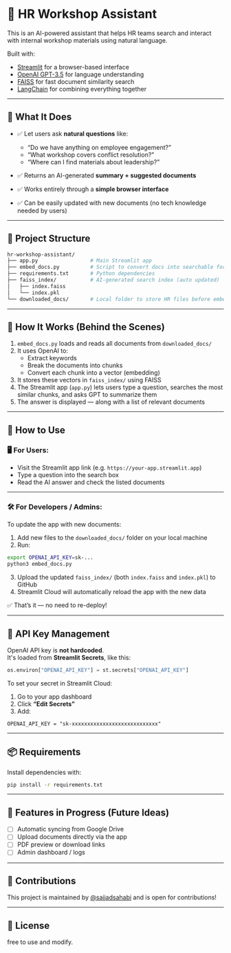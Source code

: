 # 🧠 HR Workshop Assistant

This is an AI-powered assistant that helps HR teams search and interact with internal workshop materials using natural language.

Built with:
- [Streamlit](https://streamlit.io/) for a browser-based interface
- [OpenAI GPT-3.5](https://platform.openai.com) for language understanding
- [FAISS](https://github.com/facebookresearch/faiss) for fast document similarity search
- [LangChain](https://www.langchain.com) for combining everything together

---

## 🎯 What It Does

- ✅ Let users ask **natural questions** like: 
  - “Do we have anything on employee engagement?”
  - “What workshop covers conflict resolution?”
  - “Where can I find materials about leadership?”

    

- ✅ Returns an AI-generated **summary + suggested documents**
- ✅ Works entirely through a **simple browser interface**
- ✅ Can be easily updated with new documents (no tech knowledge needed by users)

---

## 📁 Project Structure

```bash
hr-workshop-assistant/
├── app.py                 # Main Streamlit app
├── embed_docs.py          # Script to convert docs into searchable format
├── requirements.txt       # Python dependencies
├── faiss_index/           # AI-generated search index (auto updated)
│   ├── index.faiss
│   └── index.pkl
└── downloaded_docs/       # Local folder to store HR files before embedding
```

---

## 🧪 How It Works (Behind the Scenes)

1. `embed_docs.py` loads and reads all documents from `downloaded_docs/`
2. It uses OpenAI to:
   - Extract keywords
   - Break the documents into chunks
   - Convert each chunk into a vector (embedding)
3. It stores these vectors in `faiss_index/` using FAISS
4. The Streamlit app (`app.py`) lets users type a question, searches the most similar chunks, and asks GPT to summarize them
5. The answer is displayed — along with a list of relevant documents

---

## 🔧 How to Use

### 🖥 For Users:
- Visit the Streamlit app link (e.g. `https://your-app.streamlit.app`)
- Type a question into the search box
- Read the AI answer and check the listed documents

---

### 🛠 For Developers / Admins:
To update the app with new documents:

1. Add new files to the `downloaded_docs/` folder on your local machine  
2. Run:

```bash
export OPENAI_API_KEY=sk-...
python3 embed_docs.py
```

3. Upload the updated `faiss_index/` (both `index.faiss` and `index.pkl`) to GitHub
4. Streamlit Cloud will automatically reload the app with the new data

✅ That’s it — no need to re-deploy!

---

## 🔐 API Key Management

OpenAI API key is **not hardcoded**.  
It's loaded from **Streamlit Secrets**, like this:

```python
os.environ["OPENAI_API_KEY"] = st.secrets["OPENAI_API_KEY"]
```

To set your secret in Streamlit Cloud:

1. Go to your app dashboard  
2. Click **“Edit Secrets”**  
3. Add:

```
OPENAI_API_KEY = "sk-xxxxxxxxxxxxxxxxxxxxxxxxxxxx"
```

---

## 📦 Requirements

Install dependencies with:

```bash
pip install -r requirements.txt
```

---

## 📌 Features in Progress (Future Ideas)

- [ ] Automatic syncing from Google Drive
- [ ] Upload documents directly via the app
- [ ] PDF preview or download links
- [ ] Admin dashboard / logs

---

## 🤝 Contributions

This project is maintained by [@sajjadsahabi](https://github.com/sajjadsahabi) and is open for contributions!

---

## 📃 License

free to use and modify.
